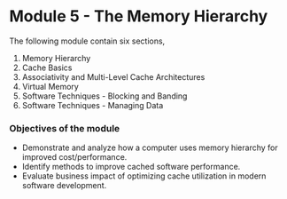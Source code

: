
# Module 5 - The Memory Hierarchy

The following module contain six sections,
1. Memory Hierarchy
2. Cache Basics
3. Associativity and Multi-Level Cache Architectures
4. Virtual Memory
5. Software Techniques - Blocking and Banding
6. Software Techniques - Managing Data

### Objectives of the module

- Demonstrate and analyze how a computer uses memory hierarchy for improved cost/performance.
- Identify methods to improve cached software performance.
- Evaluate business impact of optimizing cache utilization in modern software development.


